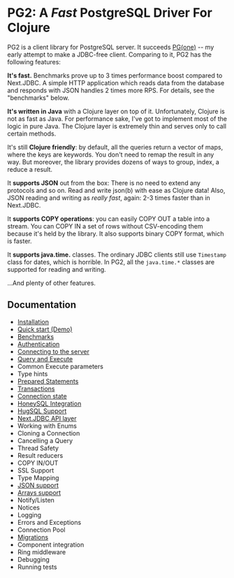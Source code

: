 # PG2: A *Fast* PostgreSQL Driver For Clojure

[pg]: https://github.com/igrishaev/pg

PG2 is a client library for PostgreSQL server. It succeeds [PG(one)][pg] -- my
early attempt to make a JDBC-free client. Comparing to it, PG2 has the following
features:

**It's fast.** Benchmarks prove up to 3 times performance boost compared to
Next.JDBC. A simple HTTP application which reads data from the database and
responds with JSON handles 2 times more RPS. For details, see the "benchmarks"
below.

**It's written in Java** with a Clojure layer on top of it. Unfortunately,
Clojure is not as fast as Java. For performance sake, I've got to implement most
of the logic in pure Java. The Clojure layer is extremely thin and serves only
to call certain methods.

It's still **Clojure friendly**: by default, all the queries return a vector of
maps, where the keys are keywords. You don't need to remap the result in any
way. But moreover, the library provides dozens of ways to group, index, a reduce
a result.

It **supports JSON** out from the box: There is no need to extend any protocols
and so on. Read and write json(b) with ease as Clojure data! Also, JSON reading
and writing as *really fast*, again: 2-3 times faster than in Next.JDBC.

It **supports COPY operations**: you can easily COPY OUT a table into a
stream. You can COPY IN a set of rows without CSV-encoding them because it's
held by the library. It also supports binary COPY format, which is faster.

It **supports java.time.** classes. The ordinary JDBC clients still use
`Timestamp` class for dates, which is horrible. In PG2, all the `java.time.*`
classes are supported for reading and writing.

...And plenty of other features.

## Documentation

- [Installation](/docs/installation.md)
- [Quick start (Demo)](/docs/quick-start.md)
- [Benchmarks](/docs/benchmarks.md)
- [Authentication](/docs/authentication.md)
- [Connecting to the server](/docs/connecting.md)
- [Query and Execute](/docs/query-execute.md)
- Common Execute parameters
- Type hints
- [Prepared Statements](/docs/prepared-statement.md)
- [Transactions](/docs/transaction.md)
- [Connection state](/docs/connection-state.md)
- [HoneySQL Integration](/docs/honeysql.md)
- [HugSQL Support](/docs/hugsql.md)
- [Next.JDBC API layer](/docs/next-jdbc-layer.md)
- Working with Enums
- Cloning a Connection
- Cancelling a Query
- Thread Safety
- Result reducers
- COPY IN/OUT
- SSL Support
- Type Mapping
- [JSON support](/docs/json.md)
- [Arrays support](/docs/arrays.md)
- Notify/Listen
- Notices
- Logging
- Errors and Exceptions
- Connection Pool
- [Migrations](/docs/migrations.md)
- Component integration
- Ring middleware
- Debugging
- Running tests
